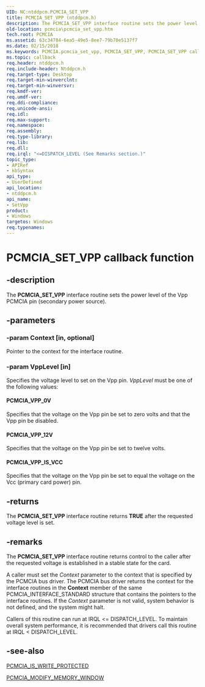 ```yaml
---
UID: NC:ntddpcm.PCMCIA_SET_VPP
title: PCMCIA_SET_VPP (ntddpcm.h)
description: The PCMCIA_SET_VPP interface routine sets the power level of the Vpp PCMCIA pin (secondary power source).
old-location: pcmcia\pcmcia_set_vpp.htm
tech.root: PCMCIA
ms.assetid: 63c34784-6ea5-49e5-8ee7-79b70e5137f7
ms.date: 02/15/2018
ms.keywords: PCMCIA.pcmcia_set_vpp, PCMCIA_SET_VPP, PCMCIA_SET_VPP callback, SetVpp, SetVpp callback function [Buses], memcdref_fe05cf85-9e4b-4267-9214-b8809e42cd5a.xml, ntddpcm/SetVpp
ms.topic: callback
req.header: ntddpcm.h
req.include-header: Ntddpcm.h
req.target-type: Desktop
req.target-min-winverclnt: 
req.target-min-winversvr: 
req.kmdf-ver: 
req.umdf-ver: 
req.ddi-compliance: 
req.unicode-ansi: 
req.idl: 
req.max-support: 
req.namespace: 
req.assembly: 
req.type-library: 
req.lib: 
req.dll: 
req.irql: "<=DISPATCH_LEVEL (See Remarks section.)"
topic_type:
- APIRef
- kbSyntax
api_type:
- UserDefined
api_location:
- ntddpcm.h
api_name:
- SetVpp
product:
- Windows
targetos: Windows
req.typenames: 
---
```


# PCMCIA_SET_VPP callback function


## -description


The <b>PCMCIA_SET_VPP</b> interface routine sets the power level of the Vpp PCMCIA pin (secondary power source).


## -parameters




### -param Context [in, optional]

Pointer to the context for the interface routine.


### -param VppLevel [in]

Specifies the voltage level to set on the Vpp pin. <i>VppLevel</i> must be one of the following values:





#### PCMCIA_VPP_0V

Specifies that the voltage on the Vpp pin be set to zero volts and that the Vpp pin be disabled.



#### PCMCIA_VPP_12V

Specifies that the voltage on the Vpp pin be set to twelve volts.



#### PCMCIA_VPP_IS_VCC

Specifies that the voltage on the Vpp pin be set to equal the voltage on the Vcc (primary card power) pin.


## -returns



The <b>PCMCIA_SET_VPP</b> interface routine returns <b>TRUE</b> after the requested voltage level is set.




## -remarks



The <b>PCMCIA_SET_VPP</b> interface routine returns control to the caller after the requested voltage is established in a stable state for the card.

A caller must set the <i>Context</i> parameter to the context that is specified by the PCMCIA bus driver. The PCMCIA bus driver returns the context for the interface routines in the <b>Context</b> member of the same PCMCIA_INTERFACE_STANDARD structure that contains the pointers to the interface routines. If the <i>Context</i> parameter is not valid, system behavior is not defined, and the system might halt.

Callers of this routine can run at IRQL &lt;= DISPATCH_LEVEL. To maintain overall system performance, it is recommended that drivers call this routine at IRQL &lt; DISPATCH_LEVEL.




## -see-also




<a href="https://msdn.microsoft.com/library/windows/hardware/ff537609">PCMCIA_IS_WRITE_PROTECTED</a>



<a href="https://msdn.microsoft.com/library/windows/hardware/ff537610">PCMCIA_MODIFY_MEMORY_WINDOW</a>
 

 

